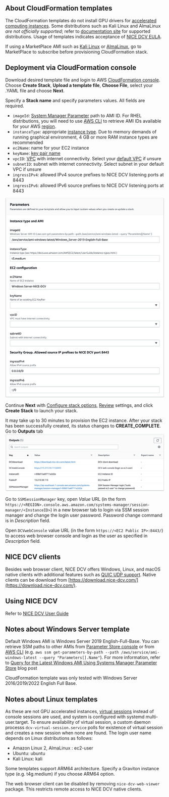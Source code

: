 ## About CloudFormation templates
The CloudFormation templates do not install GPU drivers for [accelerated computing instances](https://docs.aws.amazon.com/dcv/latest/adminguide/setting-up-installing-winprereq.html#setting-up-installing-graphics). Some distributions such as Kali Linux and AlmaLinux *are not officially supported*; refer to [documentation site](https://docs.aws.amazon.com/dcv/index.html) for supported distributions. Usage of templates indicates acceptance of [NICE DCV EULA](https://www.nice-dcv.com/eula.html).

If using a MarketPlace AMI such as [Kali Linux](https://aws.amazon.com/marketplace/pp/prodview-fznsw3f7mq7to) or [AlmaLinux](https://aws.amazon.com/marketplace/pp/prodview-mku4y3g4sjrye?), go to MarketPlace to subscribe before provisioning CloudFormation stack. 


## Deployment via CloudFormation console
Download desired template file and login to AWS [CloudFormation console](https://console.aws.amazon.com/cloudformation/home#/stacks/create/template). Choose **Create Stack**, **Upload a template file**, **Choose File**, select your .YAML file and choose **Next**.

Specify a **Stack name** and specify parameters values. All fields are required. 
- `imageId`: [System Manager Parameter](https://aws.amazon.com/blogs/compute/using-system-manager-parameter-as-an-alias-for-ami-id/) path to AMI ID. For RHEL distributions, you will need to use [AWS CLI](https://aws.amazon.com/cli/) to retrieve AMI IDs available for your AWS [region](https://docs.aws.amazon.com/AWSEC2/latest/UserGuide/using-regions-availability-zones.html#concepts-available-regions). 
-  `instanceType`: appropriate [instance type](https://docs.aws.amazon.com/AWSEC2/latest/UserGuide/instance-types.html). Due to memory demands of running graphical environment, 4 GB or more RAM instance types are recommended
- `ec2Name`: name for your EC2 instance
- `keyName`: [key pair name](https://docs.aws.amazon.com/AWSEC2/latest/UserGuide/ec2-key-pairs.html)
- `vpcID`: [VPC](https://docs.aws.amazon.com/vpc/latest/userguide/what-is-amazon-vpc.html) with internet connectivity. Select your [default VPC](https://docs.aws.amazon.com/vpc/latest/userguide/default-vpc.html) if unsure
- `subnetID`: subnet with internet connectivity. Select subnet in your default VPC if unsure
- `ingressIPv4`: allowed IPv4 source prefixes to NICE DCV listening ports at 8443
- `ingressIPv6`: allowed IPv6 source prefixes to NICE DCV listening ports at 8443

![CloudFormation parameters](/images/parameters.png "Parameters")

Continue **Next** with [Configure stack options](https://docs.aws.amazon.com/AWSCloudFormation/latest/UserGuide/cfn-console-add-tags.html), [Review](https://docs.aws.amazon.com/AWSCloudFormation/latest/UserGuide/cfn-using-console-create-stack-review.html) settings, and click **Create Stack** to launch your stack. 

It may take up to 30 minutes to provision the EC2 instance. After your stack has been successfully created, its status changes to **CREATE_COMPLETE**.
Go to **Outputs** tab
![CloudFormation Outputs](/images/outputs.png "Outputs")

Go to `SSMSessionManager` key, open *Value* URL (in the form `https://<REGION>.console.aws.amazon.com/systems-manager/session-manager/<InstanceID>`) in a new browser tab to login via SSM session manager and change the login user password. Password change command is in *Description* field.

Open `DCVwebConsole` value URL (in the form `https://<EC2 Public IP>:8443/`) to access web browser console and login as the user as specified in *Description* field. 

## NICE DCV clients

Besides web browser client, NICE DCV offers Windows, Linux, and macOS native clients with additional features such as [QUIC UDP support](https://docs.aws.amazon.com/dcv/latest/adminguide/enable-quic.html). Native clients can be download from [https://download.nice-dcv.com/](https://download.nice-dcv.com/). 

## Using NICE DCV
Refer to [NICE DCV User Guide](https://docs.aws.amazon.com/dcv/latest/userguide/getting-started.html)

## Notes about Windows Server template
Default Windows AMI is Windows Server 2019 English-Full-Base. You can retrieve SSM paths to other AMIs from [Parameter Store console](https://docs.aws.amazon.com/systems-manager/latest/userguide/parameter-store-finding-public-parameters.html#paramstore-discover-public-console) or from [AWS CLI](https://aws.amazon.com/cli/) (e.g. `aws ssm get-parameters-by-path --path /aws/service/ami-windows-latest --query "Parameters[].Name"`). For more information, refer to [Query for the Latest Windows AMI Using Systems Manager Parameter Store](https://aws.amazon.com/blogs/mt/query-for-the-latest-windows-ami-using-systems-manager-parameter-store/) blog post
 
CloudFormation template was only tested with Windows Server 2016/2019/2022 English Full Base.

## Notes about Linux templates
As these are not GPU accelerated instances, [virtual sessions](https://docs.aws.amazon.com/dcv/latest/adminguide/managing-sessions-start.html#managing-sessions-start-manual) instead of console sessions are used, and system is configured with systemd multi-user.target. To ensure availability of virtual session, a custom daemon processs `dcv-virtual-session.service` polls for existence of virtual session and creates a new session when none are found. 
The login user name depends on Linux distributions as follows:
- Amazon Linux 2, AlmaLinux : ec2-user
- Ubuntu: ubuntu
- Kali Linux: kali

Some templates support ARM64 architecture. Specify a Graviton instance type (e.g. t4g.medium) if you choose ARM64 option. 

The web browser client can be disabled by removing `nice-dcv-web-viewer` package. This restricts remote access to NICE DCV native clients. 



